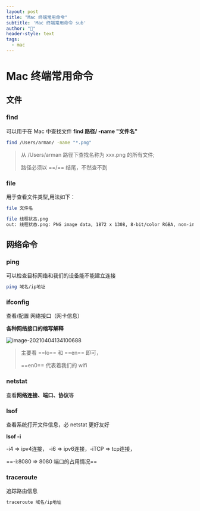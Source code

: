 ```yaml
---
layout: post
title: "Mac 终端常用命令"
subtitle: 'Mac 终端常用命令 sub'
author: "🎃"
header-style: text
tags:
  - mac
---
```

# Mac 终端常用命令

## 文件

### find 





可以用于在 Mac 中查找文件  **find 路径/ -name "文件名"**

```bash
find /Users/arman/ -name "*.png"
```

> 从 /Users/arman 路径下查找名称为 xxx.png 的所有文件;
>
> 路径必须以 ==/== 结尾，不然查不到

### file

用于查看文件类型,用法如下：

```bash
file 文件名
```

```bash
file 线程状态.png
out: 线程状态.png: PNG image data, 1872 x 1308, 8-bit/color RGBA, non-interlaced
```

## 网络命令

### ping

可以检查目标网络和我们的设备能不能建立连接

```bash
ping 域名/ip地址
```

### ifconfig

查看/配置 网络接口（网卡信息）

**各种网络接口的缩写解释**

![image-20210404134100688](https://gitee.com/tograk/picgop/raw/master/img/image-20210404134100688.png)

> 主要看 ==lo== 和 ==en== 即可，
>
> ==en0== 代表着我们的 wifi



### netstat

查看**网络连接、端口、协议**等



### lsof

查看系统打开文件信息，必 netstat 更好友好

**lsof -i**

-i4 => ipv4连接， -i6 => ipv6连接，-iTCP => tcp连接，

==-i:8080 => 8080 端口的占用情况==

### traceroute

追踪路由信息

```bash
traceroute 域名/ip地址
```





















